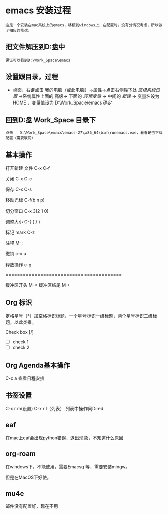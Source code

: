 # emacs 安装过程

	这是一个安装在mac系统上的emacs，移植到windows上，在配置时，没有分情况考虑，所以做了相应的修改。

## 把文件解压到D:盘中

	保证可以看到D:\Work_Space\emacs

## 设置跟目录，过程

- 桌面，右键点击 我的电脑（或此电脑）->属性->点击右侧靠下处 *高级系统设置* ->系统属性上面的 高级-> 下面的  *环境变量* -> 中间的 *新建* -> 变量名设为 HOME ，变量值设为  D:\Work_Space\emacs   确定

## 回到D:盘 Work_Space 目录下

	点击   D:\Work_Space\emacs\emacs-27\x86_64\bin\runemacs.exe，看看是否下载配置（需要联网）

## 基本操作

打开新建  文件 C-x C-f

关闭   C-x C-c

保存   C-x C-s

移动光标  C-f(b n p)

切分窗口 C-x 3(2 1 0)

调整大小  C-{  ( } )

标记 mark  C-z

注释      M-;

撤销 c-x u

释放操作 c-g

========================================

缓冲区开头   M-< 
缓冲区结尾   M-> 
## Org 标识
定格星号（*）加空格标识标题，一个星号标识一级标题，两个星号标识二级标题，以此类推。

Check box [/]
- [ ] check 1
- [ ] check 2
## Org Agenda基本操作
C-c a 查看日程安排

## 书签设置

C-x r m(设置) 
C-x r l（列表）
列表中操作同Dired


## eaf

在mac上eaf会出现python错误，退出现象，不知道什么原因
	
## org-roam

在windows下，不能使用，需要Emacsql等，需要安装mingw。

但是在MacOS下好使。


## mu4e

邮件没有配置好，现在不用
